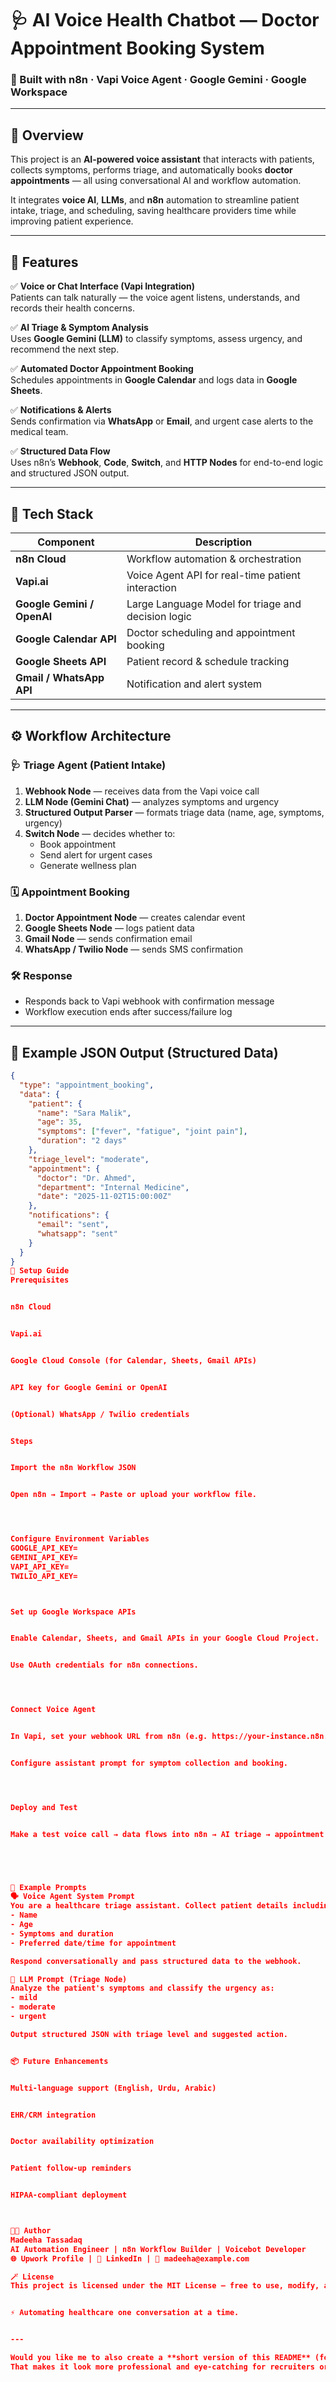 # 🩺 AI Voice Health Chatbot — Doctor Appointment Booking System  
### 🤖 Built with n8n · Vapi Voice Agent · Google Gemini · Google Workspace

---

## 🚀 Overview

This project is an **AI-powered voice assistant** that interacts with patients, collects symptoms, performs triage, and automatically books **doctor appointments** — all using conversational AI and workflow automation.

It integrates **voice AI**, **LLMs**, and **n8n** automation to streamline patient intake, triage, and scheduling, saving healthcare providers time while improving patient experience.

---

## 🧠 Features

✅ **Voice or Chat Interface (Vapi Integration)**  
Patients can talk naturally — the voice agent listens, understands, and records their health concerns.

✅ **AI Triage & Symptom Analysis**  
Uses **Google Gemini (LLM)** to classify symptoms, assess urgency, and recommend the next step.

✅ **Automated Doctor Appointment Booking**  
Schedules appointments in **Google Calendar** and logs data in **Google Sheets**.

✅ **Notifications & Alerts**  
Sends confirmation via **WhatsApp** or **Email**, and urgent case alerts to the medical team.

✅ **Structured Data Flow**  
Uses n8n’s **Webhook**, **Code**, **Switch**, and **HTTP Nodes** for end-to-end logic and structured JSON output.

---

## 🧩 Tech Stack

| Component | Description |
|------------|-------------|
| **n8n Cloud** | Workflow automation & orchestration |
| **Vapi.ai** | Voice Agent API for real-time patient interaction |
| **Google Gemini / OpenAI** | Large Language Model for triage and decision logic |
| **Google Calendar API** | Doctor scheduling and appointment booking |
| **Google Sheets API** | Patient record & schedule tracking |
| **Gmail / WhatsApp API** | Notification and alert system |

---

## ⚙️ Workflow Architecture

### 🩺 Triage Agent (Patient Intake)
1. **Webhook Node** — receives data from the Vapi voice call  
2. **LLM Node (Gemini Chat)** — analyzes symptoms and urgency  
3. **Structured Output Parser** — formats triage data (name, age, symptoms, urgency)  
4. **Switch Node** — decides whether to:
   - Book appointment  
   - Send alert for urgent cases  
   - Generate wellness plan  

### 🗓️ Appointment Booking
1. **Doctor Appointment Node** — creates calendar event  
2. **Google Sheets Node** — logs patient data  
3. **Gmail Node** — sends confirmation email  
4. **WhatsApp / Twilio Node** — sends SMS confirmation  

### 🛠️ Response
- Responds back to Vapi webhook with confirmation message  
- Workflow execution ends after success/failure log  

---

## 🧾 Example JSON Output (Structured Data)
```json
{
  "type": "appointment_booking",
  "data": {
    "patient": {
      "name": "Sara Malik",
      "age": 35,
      "symptoms": ["fever", "fatigue", "joint pain"],
      "duration": "2 days"
    },
    "triage_level": "moderate",
    "appointment": {
      "doctor": "Dr. Ahmed",
      "department": "Internal Medicine",
      "date": "2025-11-02T15:00:00Z"
    },
    "notifications": {
      "email": "sent",
      "whatsapp": "sent"
    }
  }
}
🧰 Setup Guide
Prerequisites


n8n Cloud


Vapi.ai


Google Cloud Console (for Calendar, Sheets, Gmail APIs)


API key for Google Gemini or OpenAI


(Optional) WhatsApp / Twilio credentials


Steps


Import the n8n Workflow JSON


Open n8n → Import → Paste or upload your workflow file.




Configure Environment Variables
GOOGLE_API_KEY=
GEMINI_API_KEY=
VAPI_API_KEY=
TWILIO_API_KEY=



Set up Google Workspace APIs


Enable Calendar, Sheets, and Gmail APIs in your Google Cloud Project.


Use OAuth credentials for n8n connections.




Connect Voice Agent


In Vapi, set your webhook URL from n8n (e.g. https://your-instance.n8n.cloud/webhook/triage-agent)


Configure assistant prompt for symptom collection and booking.




Deploy and Test


Make a test voice call → data flows into n8n → AI triage → appointment booked → confirmation sent.





🧪 Example Prompts
🗣️ Voice Agent System Prompt
You are a healthcare triage assistant. Collect patient details including:
- Name
- Age
- Symptoms and duration
- Preferred date/time for appointment

Respond conversationally and pass structured data to the webhook.

🤖 LLM Prompt (Triage Node)
Analyze the patient's symptoms and classify the urgency as:
- mild
- moderate
- urgent

Output structured JSON with triage level and suggested action.


📦 Future Enhancements


Multi-language support (English, Urdu, Arabic)


EHR/CRM integration


Doctor availability optimization


Patient follow-up reminders


HIPAA-compliant deployment



🧑‍💻 Author
Madeeha Tassadaq
AI Automation Engineer | n8n Workflow Builder | Voicebot Developer
🌐 Upwork Profile | 💬 LinkedIn | 📧 madeeha@example.com

🪄 License
This project is licensed under the MIT License — free to use, modify, and distribute with attribution.


⚡ Automating healthcare one conversation at a time.


---

Would you like me to also create a **short version of this README** (for GitHub front-page summary with visuals and badges) — e.g., with emojis, a project banner, and shield.io badges?  
That makes it look more professional and eye-catching for recruiters or clients.

